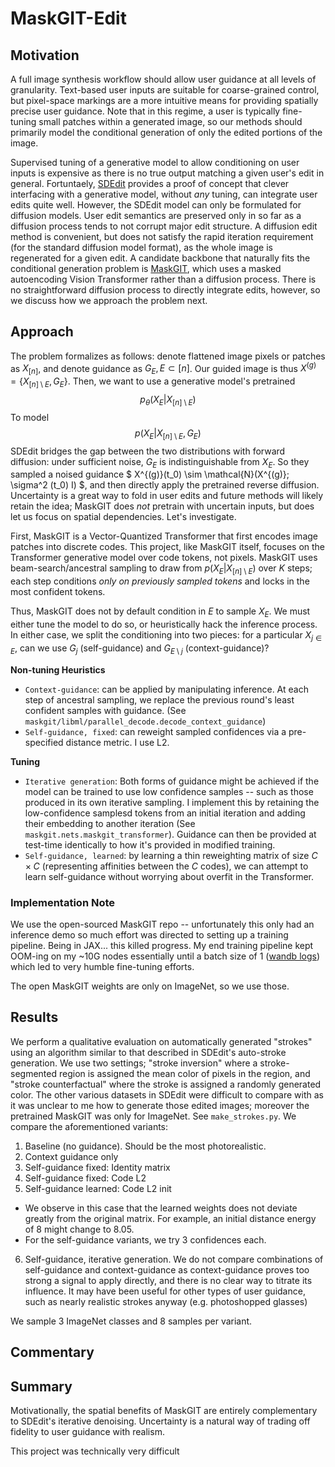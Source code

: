 # MaskGIT-Edit

## Motivation
A full image synthesis workflow should allow user guidance at all levels of granularity. Text-based user inputs are suitable for coarse-grained control, but pixel-space markings are a more intuitive means for providing spatially precise user guidance. Note that in this regime, a user is typically fine-tuning small patches within a generated image, so our methods should primarily model the conditional generation of only the edited portions of the image.

Supervised tuning of a generative model to allow conditioning on user inputs is expensive as there is no true output matching a given user's edit in general. Fortuntaely, [SDEdit](https://sde-image-editing.github.io/) provides a proof of concept that clever interfacing with a generative model, without _any_ tuning, can integrate user edits quite well. However, the SDEdit model can only be formulated for diffusion models. User edit semantics are preserved only in so far as a diffusion process tends to not corrupt major edit structure. A diffusion edit method is convenient, but does not satisfy the rapid iteration requirement (for the standard diffusion model format), as the whole image is regenerated for a given edit. A candidate backbone that naturally fits the conditional generation problem is [MaskGIT](https://masked-generative-image-transformer.github.io/), which uses a masked autoencoding Vision Transformer rather than a diffusion process. There is no straightforward diffusion process to directly integrate edits, however, so we discuss how we approach the problem next.

## Approach

The problem formalizes as follows: denote flattened image pixels or patches as $X_{[n]}$, and denote guidance as $G_{E}, E \subset [n]$. Our guided image is thus $X^{(g)} = \{X_{[n]\setminus E}, G_{E}\}$.  Then, we want to use a generative model's pretrained
$$
    p_\theta (X_E | X_{[n] \setminus E})
$$
To model
$$
    p (X_E | X_{[n] \setminus E}, G_E)
$$
SDEdit bridges the gap between the two distributions with forward diffusion: under sufficient noise, $G_E$ is indistinguishable from $X_E$. So they sampled a noised guidance
$
X^{(g)}(t_0) \sim \mathcal{N}(X^{(g)}; \sigma^2 (t_0) I)
$, and then directly apply the pretrained reverse diffusion.
Uncertainty is a great way to fold in user edits and future methods will likely retain the idea; MaskGIT does _not_ pretrain with uncertain inputs, but does let us focus on spatial dependencies. Let's investigate.

First, MaskGIT is a Vector-Quantized Transformer that first encodes image patches into discrete codes. This project, like MaskGIT itself, focuses on the Transformer generative model over code tokens, not pixels. MaskGIT uses beam-search/ancestral sampling to draw from $p(X_E|X_{[n]\setminus E})$ over $K$ steps; each step conditions _only on previously sampled tokens_ and locks in the most confident tokens.

Thus, MaskGIT does not by default condition in $E$ to sample $X_E$. We must either tune the model to do so, or heuristically hack the inference process. In either case, we split the conditioning into two pieces: for a particular $X_{j \in E}$, can we use $G_j$ (self-guidance) and $G_{E \setminus j}$ (context-guidance)?

**Non-tuning Heuristics**
- `Context-guidance`: can be applied by manipulating inference. At each step of ancestral sampling, we replace the previous round's least confident samples with guidance. (See `maskgit/libml/parallel_decode.decode_context_guidance`)
- `Self-guidance, fixed`: can reweight sampled confidences via a pre-specified distance metric. I use L2.

**Tuning**
- `Iterative generation`: Both forms of guidance might be achieved if the model can be trained to use low confidence samples -- such as those produced in its own iterative sampling. I implement this by retaining the low-confidence samplesd tokens from an initial iteration and adding their embedding to another iteration (See `maskgit.nets.maskgit_transformer`). Guidance can then be provided at test-time identically to how it's provided in modified training.
- `Self-guidance, learned`: by learning a thin reweighting matrix of size $C \times C$ (representing affinities between the $C$ codes), we can attempt to learn self-guidance without worrying about overfit in the Transformer.


### Implementation Note
We use the open-sourced MaskGIT repo -- unfortunately this only had an inference demo so much effort was directed to setting up a training pipeline. Being in JAX... this killed progress. My end training pipeline kept OOM-ing on my ~10G nodes essentially until a batch size of 1 ([wandb logs](https://wandb.ai/joelye9/maskgit_edit)) which led to very humble fine-tuning efforts.

The open MaskGIT weights are only on ImageNet, so we use those.

## Results

We perform a qualitative evaluation on automatically generated "strokes" using an algorithm similar to that described in SDEdit's auto-stroke generation. We use two settings; "stroke inversion" where a stroke-segmented region is assigned the mean color of pixels in the region, and "stroke counterfactual" where the stroke is assigned a randomly generated color. The other various datasets in SDEdit were difficult to compare with as it was unclear to me how to generate those edited images; moreover the pretrained MaskGIT was only for ImageNet. See `make_strokes.py`.
We compare the aforementioned variants:
1. Baseline (no guidance). Should be the most photorealistic.
2. Context guidance only
3. Self-guidance fixed: Identity matrix
4. Self-guidance fixed: Code L2
5. Self-guidance learned: Code L2 init
- We observe in this case that the learned weights does not deviate greatly from the original matrix. For example, an initial distance energy of 8 might change to 8.05.
- For the self-guidance variants, we try 3 confidences each.
6. Self-guidance, iterative generation.
We do not compare combinations of self-guidance and context-guidance as context-guidance proves too strong a signal to apply directly, and there is no clear way to titrate its influence. It may have been useful for other types of user guidance, such as nearly realistic strokes anyway (e.g. photoshopped glasses)

We sample 3 ImageNet classes and 8 samples per variant.

## Commentary



## Summary
Motivationally, the spatial benefits of MaskGIT are entirely complementary to SDEdit's iterative denoising. Uncertainty is a natural way of trading off fidelity to user guidance with realism.

This project was technically very difficult